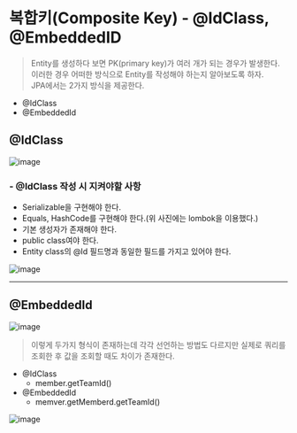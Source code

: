 # 복합키(Composite Key) - @IdClass, @EmbeddedID
> Entity를 생성하다 보면 PK(primary key)가 여러 개가 되는 경우가 발생한다. 이러한 경우 어떠한 방식으로 Entity를 작성해야 하는지 알아보도록 하자.<br>
> JPA에서는 2가지 방식을 제공한다.
- @IdClass
- @EmbeddedId


## @IdClass
![image](https://user-images.githubusercontent.com/74396651/225780916-5eaa461b-f3b1-417c-8bf3-bb272653f9b8.png)

### - @IdClass 작성 시 지켜야할 사항
- Serializable을 구현해야 한다.
- Equals, HashCode를 구현해야 한다.(위 사진에는 lombok을 이용했다.)
- 기본 생성자가 존재해야 한다.
- public class여야 한다.
- Entity class의 @Id 필드명과 동일한 필드를 가지고 있어야 한다.

![image](https://user-images.githubusercontent.com/74396651/225781133-fd7da489-b75d-4513-92bd-b8422b32d964.png)

<hr>

## @EmbeddedId

![image](https://user-images.githubusercontent.com/74396651/225781172-dc6697f3-5fde-4688-a88a-790cca11ab0a.png)

> 이렇게 두가지 형식이 존재하는데 각각 선언하는 방법도 다르지만 실제로 쿼리를 조회한 후 값을 조회할 때도 차이가 존재한다.

- @IdClass
  - member.getTeamId()
- @EmbeddedId
  - memver.getMemberd.getTeamId() 

![image](https://user-images.githubusercontent.com/74396651/225781563-3827f47d-4773-490b-bedd-46f568aa9575.png)
